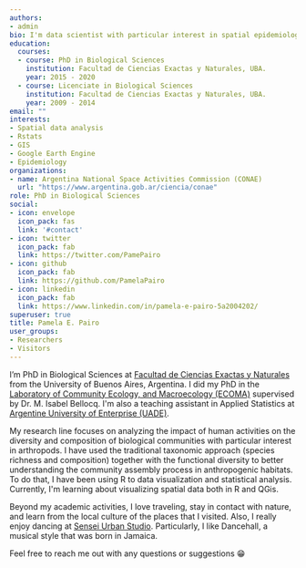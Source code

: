 ```yaml
---
authors:
- admin
bio: I'm data scientist with particular interest in spatial epidemiology.
education:
  courses:
  - course: PhD in Biological Sciences
    institution: Facultad de Ciencias Exactas y Naturales, UBA.
    year: 2015 - 2020
  - course: Licenciate in Biological Sciences
    institution: Facultad de Ciencias Exactas y Naturales, UBA.
    year: 2009 - 2014
email: ""
interests:
- Spatial data analysis
- Rstats
- GIS
- Google Earth Engine
- Epidemiology
organizations:
- name: Argentina National Space Activities Commission (CONAE)
  url: "https://www.argentina.gob.ar/ciencia/conae"
role: PhD in Biological Sciences
social:
- icon: envelope
  icon_pack: fas
  link: '#contact'
- icon: twitter
  icon_pack: fab
  link: https://twitter.com/PamePairo
- icon: github
  icon_pack: fab
  link: https://github.com/PamelaPairo
- icon: linkedin
  icon_pack: fab
  link: https://www.linkedin.com/in/pamela-e-pairo-5a2004202/
superuser: true
title: Pamela E. Pairo
user_groups:
- Researchers
- Visitors
---
```


I’m PhD in Biological Sciences at [Facultad de Ciencias Exactas y Naturales](https://exactas.uba.ar/) from the University of Buenos Aires, Argentina. I did my PhD in the [Laboratory of Community Ecology, and Macroecology (ECOMA)][] supervised by Dr. M. Isabel Bellocq. I'm also a teaching assistant in Applied Statistics at [Argentine University of Enterprise (UADE)](https://www.uade.edu.ar/facultad-de-ingenieria-y-ciencias-exactas/).

My research line focuses on analyzing the impact of human activities on the diversity and composition of biological communities with particular interest in arthropods. I have used the traditional taxonomic approach (species richness and composition) together with the functional diversity to better understanding the community assembly process in anthropogenic habitats. To do that, I have been using R to data visualization and statistical analysis. Currently, I'm learning about visualizing spatial data both in R and QGis.

Beyond my academic activities, I love traveling, stay in contact with nature, and learn from the local culture of the places that I visited. Also, I really enjoy dancing at [Sensei Urban Studio](https://www.instagram.com/senseiurbanstudio/?hl=en). Particularly, I like Dancehall, a musical style that was born in Jamaica. 

Feel free to reach me out with any questions or suggestions 😁

[Laboratory of Community Ecology, and Macroecology (ECOMA)]:http://www.ege.fcen.uba.ar/investigacion/ecologia-de-comunidades-y-macroecologia-ecoma/


